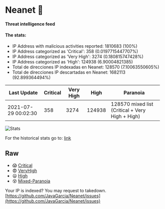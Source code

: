 # Neanet :hocho:
#### Threat intelligence feed
#### The stats:

- IP Address with malicious activities reported: 1810683 (100%)
- IP Address categorized as 'Critical':  358 (0.0197715447707%)
- IP Address categorized as 'Very High':  3274 (0.180815747428%)
- IP Address categorized as 'High':  124938 (6.90004821385)
- Total de direcciones IP indexadas en Neanet:  128570 (7.10063550605%)
- Total de direcciones IP descartadas en Neanet:  1682113 (92.899364494%)

| Last Update | Critical | Very High | High | Paranoia |
| --- | --- | --- | --- | --- |
| 2021-07-29 00:02:30 | 358 | 3274 | 124938 | 128570 mixed list (Critical + Very High + High)|

![Stats](https://docs.google.com/spreadsheets/d/e/2PACX-1vSnaNMIXVabIpDJjufMlzH7poXnshF3mgd8Is1g9ytUEzVsP5my4Trn8f-xkoLLQ38xpL3HtmUexLo6/pubchart?oid=501124687&format=image)

For the historical stats go to: [link](/stats.csv)
## Raw
- :scream: [Critical](https://raw.githubusercontent.com/JavaGarcia/Neanet/master/blacklists/neanet_critical.txt)
- :fearful: [VeryHigh](https://raw.githubusercontent.com/JavaGarcia/Neanet/master/blacklists/neanet_veryHigh.txtt)
- :frowning: [High](https://raw.githubusercontent.com/JavaGarcia/Neanet/master/blacklists/neanet_high.txt)
- :dizzy_face: [Mixed-Paranoia](https://raw.githubusercontent.com/JavaGarcia/Neanet/master/blacklists/neanet_all.txt)


Your IP is indexed? You may request to takedown. [https://github.com/JavaGarcia/Neanet/issues](https://github.com/JavaGarcia/Neanet/issues)




























































































































































































































































































































































































































































































































































































































































































































































































































































































































































































































































































































































































































































































































































































































































































































































































































































































































































































































































































































































































































































































































































































































































































































































































































































































































































































































































































































































































































































































































































































































































































































































































































































































































































































































































































































































































































































































































































































































































































































































































































































































































































































































































































































































































































































































































































































































































































































































































































































































































































































































































































































































































































































































































































































































































































































































































































































































































































































































































































































































































































































































































































































































































































































































































































































































































































































































































































































































































































































































































































































































































































































































































































































































































































































































































































































































































































































































































































































































































































































































































































































